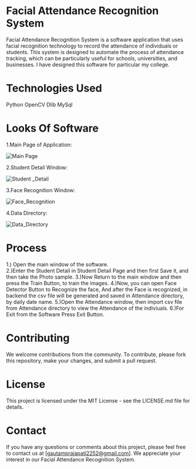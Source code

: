 # Facial Attendance Recognition System

Facial Attendance Recognition System is a software application that uses facial recognition technology to record the attendance of individuals or students. This system is designed to automate the process of attendance tracking, which can be particularly useful for schools, universities, and businesses.
I have designed this software for particular my college.

# Technologies Used
Python
OpenCV
Dlib
MySql

# Looks Of Software
1.Main Page of Application:

![Main Page](https://user-images.githubusercontent.com/103939546/228766400-2db58826-6e94-42a2-8e60-956932132321.png)


2.Student Detail Window:

![Student _Detail](https://user-images.githubusercontent.com/103939546/228769191-1d1ad757-37bc-4844-aaad-5b477f71a907.png)


3.Face Recognition Window:

![Face_Recognition](https://user-images.githubusercontent.com/103939546/228769441-2db8e95c-71b2-4e34-8532-1a9a603043c7.png)


4.Data Directory:

![Data_Directory](https://user-images.githubusercontent.com/103939546/228769719-5294a554-0062-4769-aec9-83e71ac21a18.png)


# Process
1.) Open the main window of the software.</br>
2.)Enter the Student Detail in Student Detail Page and then first Save it, and then take the Photo sample.
3.)Now Return to the main window and then press the Train Button, to train the images.
4.)Now, you can open Face Detector Button to Recognize the face, And after the Face is recognized, in backend the csv file will be generated and saved in Attendance directory, by daily date name.
5.)Open the Attendance window, then import csv file from Attendance directory to view the Attendance of the indiviuals.
6.)For Exit from the Software Press Exit Button.



# Contributing
We welcome contributions from the community. To contribute, please fork this repository, make your changes, and submit a pull request.

# License
This project is licensed under the MIT License - see the LICENSE.md file for details.

# Contact
If you have any questions or comments about this project, please feel free to contact us at [gautamprajapati2252@gmail.com]. We appreciate your interest in our Facial Attendance Recognition System.

